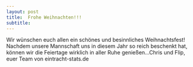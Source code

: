 ```yaml
---
layout: post
title:  Frohe Weihnachten!!!
subtitle:  
---
```


Wir wünschen euch allen ein schönes und besinnliches Weihnachtsfest! Nachdem unsere Mannschaft uns in diesem Jahr so reich beschenkt hat, können wir die Feiertage wirklich in aller Ruhe genießen...Chris und Flip, euer Team von eintracht-stats.de


